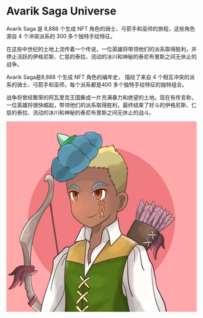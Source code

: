 # Avarik Saga Universe

Avarik Saga 是 8,888 个生成 NFT 角色的骑士、弓箭手和巫师的旅程，这些角色源自 4 个冲突派系的 300 多个独特手绘特征。

在这些中世纪的土地上流传着一个传说，一位英雄将带领他们的派系取得胜利，并停止活跃的伊格尼斯、仁慈的泰拉、流动的冰川和神秘的泰尼布里斯之间无休止的战争。

Avarik Saga是8,888 个生成 NFT 角色的编年史， 描绘了来自 4 个相互冲突的派系的骑士、弓箭手和巫师，每个派系都是400 多个独特手绘特征的独特组合。

战争将曾经繁荣的阿瓦里克王国撕成一片充满暴力和绝望的土地。现在有传言称，一位英雄将很快崛起，带领他们的派系取得胜利，最终结束了好斗的伊格尼斯、仁慈的泰拉、流动的冰川和神秘的泰尼布里斯之间无休止的战斗。

![nft](unnamed.jpg)
